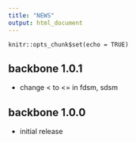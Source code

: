 ```yaml
---
title: "NEWS"
output: html_document
---
```


```{r setup, include=FALSE}
knitr::opts_chunk$set(echo = TRUE)
```
## backbone 1.0.1
* change < to <= in fdsm, sdsm

## backbone 1.0.0

* initial release
